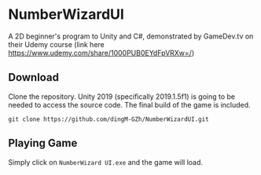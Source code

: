 # NumberWizardUI
A 2D beginner's program to Unity and C#, demonstrated by GameDev.tv on their Udemy course (link here https://www.udemy.com/share/1000PUB0EYdFpVRXw=/)

## Download 
Clone the repository. 
Unity 2019 (specifically 2019.1.5f1) is going to be needed to access the source code. 
The final build of the game is included. 

`git clone https://github.com/dingM-GZh/NumberWizardUI.git`

## Playing Game
Simply click on `NumberWizard UI.exe` and the game will load.
